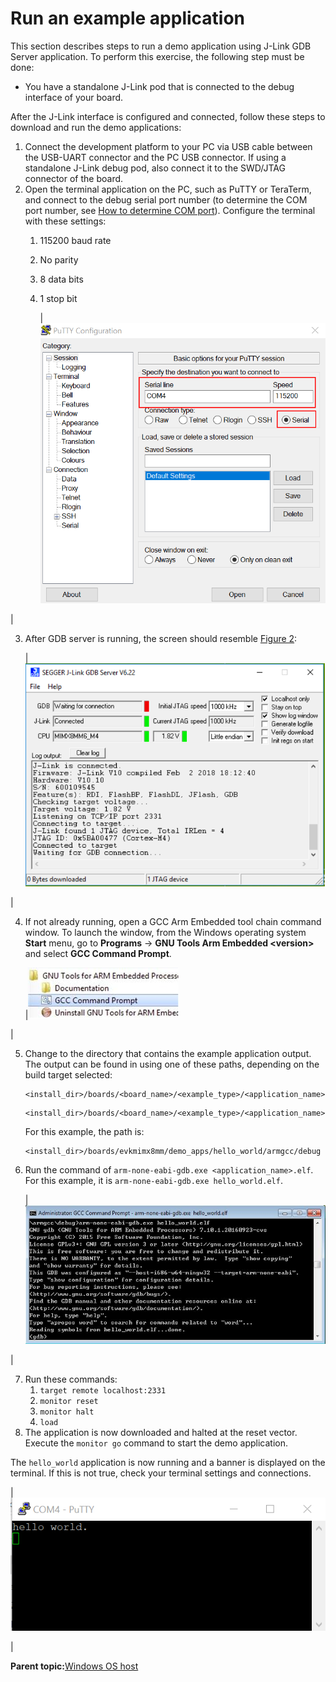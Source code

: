 # Run an example application

This section describes steps to run a demo application using J-Link GDB Server application. To perform this exercise, the following step must be done:

-   You have a standalone J-Link pod that is connected to the debug interface of your board.

After the J-Link interface is configured and connected, follow these steps to download and run the demo applications:

1.  Connect the development platform to your PC via USB cable between the USB-UART connector and the PC USB connector. If using a standalone J-Link debug pod, also connect it to the SWD/JTAG connector of the board.
2.  Open the terminal application on the PC, such as PuTTY or TeraTerm, and connect to the debug serial port number \(to determine the COM port number, see [How to determine COM port](how_to_determine_com_port.md#)\). Configure the terminal with these settings:
    1.  115200 baud rate
    2.  No parity
    3.  8 data bits
    4.  1 stop bit

        |![](../images/terminal_putty_configurations.png "Terminal (PuTTY) configurations")

|

3.  After GDB server is running, the screen should resemble [Figure 2](run_an_example_application_003.md#SEGGGERJKLINKSUCCESS):

    |![](../images/segger_jlink_gdb_server_screen_after_successful_co.png "SEGGER J-Link GDB server screen after successful connection")

|

4.  If not already running, open a GCC Arm Embedded tool chain command window. To launch the window, from the Windows operating system **Start** menu, go to **Programs** -\> **GNU Tools Arm Embedded <version\>** and select **GCC Command Prompt**.

    |![](../images/launch_command_prompt_20.jpg "Launch command prompt")

|

5.  Change to the directory that contains the example application output. The output can be found in using one of these paths, depending on the build target selected:

    ```
    <install_dir>/boards/<board_name>/<example_type>/<application_name>/armgcc/debug
    ```

    ```
    <install_dir>/boards/<board_name>/<example_type>/<application_name>/armgcc/release
    ```

    For this example, the path is:

    ```
    <install_dir>/boards/evkmimx8mm/demo_apps/hello_world/armgcc/debug
    ```

6.  Run the command of `arm-none-eabi-gdb.exe <application_name>.elf`. For this example, it is `arm-none-eabi-gdb.exe hello_world.elf`.

    |![](../images/run_arm-none-eabi-gdb_imx8qm.jpg "Run arm-none-eabi-gdb")

|

7.  Run these commands:
    1.  `target remote localhost:2331`
    2.  `monitor reset`
    3.  `monitor halt`
    4.  `load`
8.  The application is now downloaded and halted at the reset vector. Execute the `monitor go` command to start the demo application.

The `hello_world` application is now running and a banner is displayed on the terminal. If this is not true, check your terminal settings and connections.

|![](../images/text_display_hello_world_demo.png "Text display of the hello_world demo")

|

**Parent topic:**[Windows OS host](../topics/windows_os_host.md)

